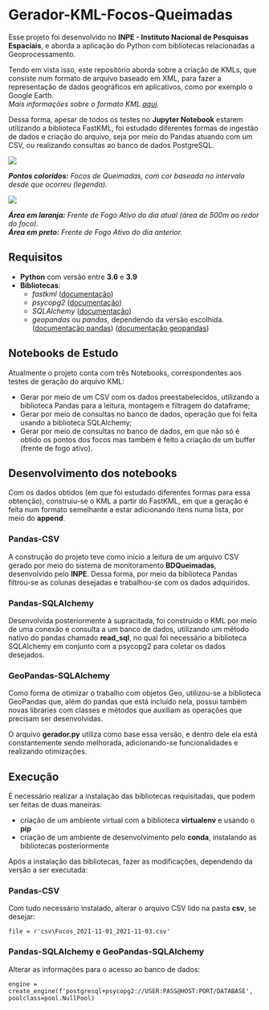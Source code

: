 # Gerador-KML-Focos-Queimadas

Esse projeto foi desenvolvido no **INPE - Instituto Nacional de Pesquisas Espaciais**, e aborda a aplicação do Python com bibliotecas relacionadas a Geoprocessamento. <br>

Tendo em vista isso, este repositório aborda sobre a criação de KMLs, que consiste num formato de arquivo baseado em XML, para fazer a representação de dados geográficos em aplicativos, como por exemplo o Google Earth. <br>
*Mais informações sobre o formato KML [aqui](https://developers.google.com/kml/documentation).*

Dessa forma, apesar de todos os testes no **Jupyter Notebook** estarem utilizando a biblioteca FastKML, foi estudado diferentes formas de ingestão de dados e criação do arquivo, seja por meio do Pandas atuando com um CSV, ou realizando consultas ao banco de dados PostgreSQL.

<img src=https://i.imgur.com/tvz3RWF.jpeg>

***Pontos coloridos:** Focos de Queimadas, com cor baseada no intervalo desde que ocorreu (legenda).*

<img src=https://i.imgur.com/R5WmvV6.jpeg>

***Área em laranja:** Frente de Fogo Ativo do dia atual (área de 500m ao redor do foco). <br>
**Área em preto:** Frente de Fogo Ativo do dia anterior.*

## Requisitos

- **Python** com versão entre **3.6** e **3.9**
- **Bibliotecas**: 
  - *fastkml* ([documentação](https://fastkml.readthedocs.io/en/latest/))
  - *psycopg2* ([documentação](https://www.psycopg.org/docs/))
  - *SQLAlchemy* ([documentação](https://docs.sqlalchemy.org/en/14/))
  - *geopandas* ou *pandas*, dependendo da versão escolhida. ([documentação pandas](https://pandas.pydata.org/docs/)) ([documentação geopandas](https://geopandas.org/en/stable/docs.html))

## Notebooks de Estudo

Atualmente o projeto conta com três Notebooks, correspondentes aos testes de geração do arquivo KML:

- Gerar por meio de um CSV com os dados preestabelecidos, utilizando a biblioteca Pandas para a leitura, montagem e filtragem do dataframe;
- Gerar por meio de consultas no banco de dados, operação que foi feita usando a biblioteca SQLAlchemy;
- Gerar por meio de consultas no banco de dados, em que não só é obtido os pontos dos focos mas também é feito a criação de um buffer (frente de fogo ativo).

## Desenvolvimento dos notebooks

Com os dados obtidos (em que foi estudado diferentes formas para essa obtenção), construiu-se o KML a partir do FastKML, em que a geração é feita num formato semelhante a estar adicionando itens numa lista, por meio do **append**. <br>

### Pandas-CSV

A construção do projeto teve como início a leitura de um arquivo CSV gerado por meio do sistema de monitoramento **BDQueimadas**, desenvolvido pelo **INPE**. Dessa forma, por meio da biblioteca Pandas filtrou-se as colunas desejadas e trabalhou-se com os dados adquiridos. <br>

### Pandas-SQLAlchemy

Desenvolvida posteriormente à supracitada, foi construido o KML por meio de uma conexão e consulta a um banco de dados, utilizando um método nativo do pandas chamado **read_sql**, no qual foi necessário a biblioteca SQLAlchemy em conjunto com a psycopg2 para coletar os dados desejados. <br>

### GeoPandas-SQLAlchemy

Como forma de otimizar o trabalho com objetos Geo, utilizou-se a biblioteca GeoPandas que, além do pandas que está incluído nela, possui também novas libraries com classes e métodos que auxiliam as operações que precisam ser desenvolvidas.

O arquivo **gerador.py** utiliza como base essa versão, e dentro dele ela está constantemente sendo melhorada, adicionando-se funcionalidades e realizando otimizações. 

## Execução 

É necessário realizar a instalação das bibliotecas requisitadas, que podem ser feitas de duas maneiras:
  - criação de um ambiente virtual com a biblioteca **virtualenv** e usando o **pip**
  - criação de um ambiente de desenvolvimento pelo **conda**, instalando as bibliotecas posteriormente

Após a instalação das bibliotecas, fazer as modificações, dependendo da versão a ser executada:

### Pandas-CSV
Com tudo necessário instalado, alterar o arquivo CSV lido na pasta **csv**, se desejar: <br>

    file = r'csv\Focos_2021-11-01_2021-11-03.csv'

### Pandas-SQLAlchemy e GeoPandas-SQLAlchemy
Alterar as informações para o acesso ao banco de dados:

    engine = create_engine(f'postgresql+psycopg2://USER:PASS@HOST:PORT/DATABASE', poolclass=pool.NullPool)

